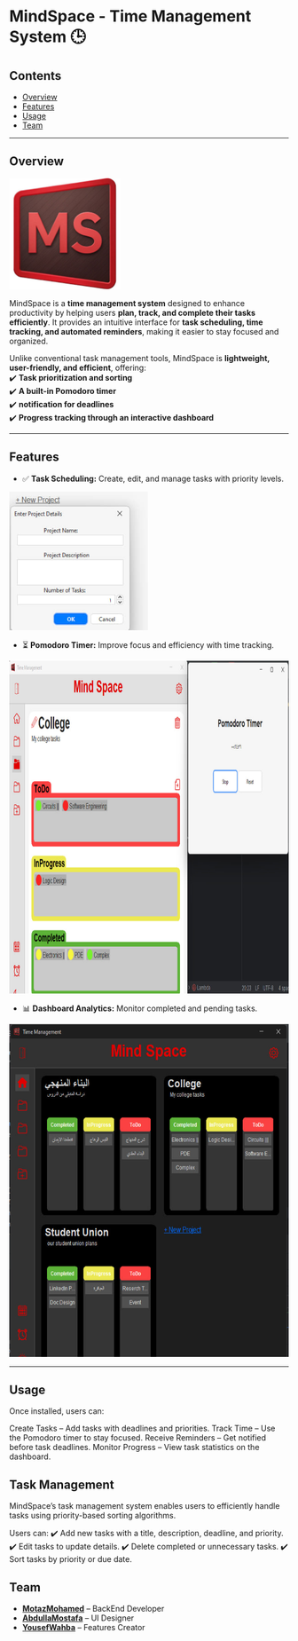 # **MindSpace - Time Management System** 🕒  

## **Contents**  
- [Overview](#overview)  
- [Features](#features)  
- [Usage](#usage)  
- [Team](#team)  
---



## **Overview**  
<img src="https://github.com/0xMotazMohamed/MindSpace-Time_Management_System/blob/main/Logo.jpg?raw=true" alt="MindSpace Logo" width="200" height="200">

MindSpace is a **time management system** designed to enhance productivity by helping users **plan, track, and complete their tasks efficiently**. It provides an intuitive interface for **task scheduling, time tracking, and automated reminders**, making it easier to stay focused and organized.  

Unlike conventional task management tools, MindSpace is **lightweight, user-friendly, and efficient**, offering:  
✔️ **Task prioritization and sorting**  
✔️ **A built-in Pomodoro timer**  
✔️ **notification for deadlines**  
✔️ **Progress tracking through an interactive dashboard**  

---

## **Features**  
- ✅ **Task Scheduling:** Create, edit, and manage tasks with priority levels.

<img src="https://github.com/0xMotazMohamed/MindSpace-Time_Management_System/blob/main/Project%20Creation.jpg?raw=true" alt="MindSpace Project Creation" width="250" height="250">

- ⏳ **Pomodoro Timer:** Improve focus and efficiency with time tracking.

<img src="https://github.com/0xMotazMohamed/MindSpace-Time_Management_System/blob/main/Pomodoro.jpg?raw=true" alt="MindSpace Pomodoro" width="600" height="600">

- 📊 **Dashboard Analytics:** Monitor completed and pending tasks.

<img src="https://github.com/0xMotazMohamed/MindSpace-Time_Management_System/blob/main/Interface.jpg?raw=true" alt="MindSpace Interface" width="600" height="600">

---
## **Usage**  
Once installed, users can:

Create Tasks – Add tasks with deadlines and priorities.
Track Time – Use the Pomodoro timer to stay focused.
Receive Reminders – Get notified before task deadlines.
Monitor Progress – View task statistics on the dashboard.
## **Task Management**  
MindSpace’s task management system enables users to efficiently handle tasks using priority-based sorting algorithms.

Users can:
✔️ Add new tasks with a title, description, deadline, and priority.
✔️ Edit tasks to update details.
✔️ Delete completed or unnecessary tasks.
✔️ Sort tasks by priority or due date.

## **Team**  
- **[MotazMohamed](https://github.com/0xMotazMohamed)** – BackEnd Developer  
- **[AbdullaMostafa](https://github.com/AbdullahMostafa24)** – UI Designer  
- **[YousefWahba](https://github.com/yousefiwahba)** – Features Creator  


